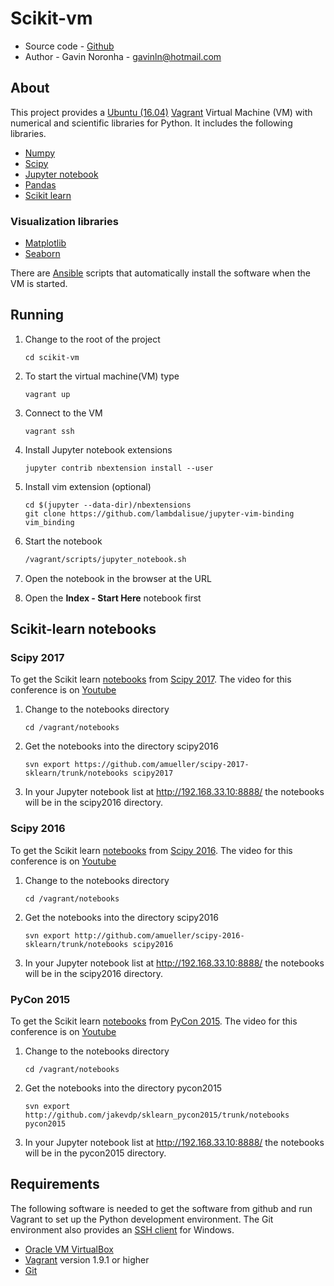 # Scikit-vm

* Source code - [Github][10]
* Author - Gavin Noronha - <gavinln@hotmail.com>

[10]: https://github.com/gavinln/scikit-vm.git

## About

This project provides a [Ubuntu (16.04)][20] [Vagrant][30] Virtual Machine
(VM) with numerical and scientific libraries for Python. It includes the
following libraries.

[20]: http://releases.ubuntu.com/16.04/
[30]: http://www.vagrantup.com/

* [Numpy][40]
* [Scipy][50]
* [Jupyter notebook][60]
* [Pandas][70]
* [Scikit learn][80]

[40]: http://www.numpy.org/
[50]: http://www.scipy.org/
[60]: http://jupyter.org/
[70]: http://pandas.pydata.org/
[80]: http://scikit-learn.org/stable/

### Visualization libraries

* [Matplotlib][100]
* [Seaborn][110]

[100]: http://matplotlib.org/
[110]: http://stanford.edu/~mwaskom/software/seaborn/

There are [Ansible][120] scripts that automatically install the software when
the VM is started.

[120]: https://www.ansible.com/

## Running

1. Change to the root of the project

    ```
    cd scikit-vm
    ```

2. To start the virtual machine(VM) type

    ```
    vagrant up
    ```

3. Connect to the VM

    ```
    vagrant ssh
    ```

4. Install Jupyter notebook extensions

    ```
    jupyter contrib nbextension install --user
    ```

5. Install vim extension (optional)

    ```
    cd $(jupyter --data-dir)/nbextensions
    git clone https://github.com/lambdalisue/jupyter-vim-binding vim_binding
    ```

6. Start the notebook

    ```bash
    /vagrant/scripts/jupyter_notebook.sh
    ```

7. Open the notebook in the browser at the URL

8. Open the **Index - Start Here** notebook  first

## Scikit-learn notebooks

### Scipy 2017

To get the Scikit learn [notebooks][130] from [Scipy 2017][140]. The video for
this conference is on [Youtube][150]

[130]: https://github.com/amueller/scipy-2017-sklearn
[140]: https://scipy2017.scipy.org/ehome/index.php?eventid=220975&
[150]: https://www.youtube.com/watch?v=2kT6QOVSgSg

1. Change to the notebooks directory

    ```
    cd /vagrant/notebooks
    ```

2. Get the notebooks into the directory scipy2016

    ```
    svn export https://github.com/amueller/scipy-2017-sklearn/trunk/notebooks scipy2017
    ```

3. In your Jupyter notebook list at http://192.168.33.10:8888/ the notebooks
will be in the scipy2016 directory.

### Scipy 2016

To get the Scikit learn [notebooks][160] from [Scipy 2016][170]. The video for
this conference is on [Youtube][180]

[160]: https://github.com/amueller/scipy-2016-sklearn
[170]: http://scipy2016.scipy.org/ehome/index.php?eventid=146062&tabid=332930
[180]: https://www.youtube.com/watch?list=PLYx7XA2nY5Gf37zYZMw6OqGFRPjB1jCy6&v=OB1reY6IX-o

1. Change to the notebooks directory

    ```
    cd /vagrant/notebooks
    ```

2. Get the notebooks into the directory scipy2016

    ```
    svn export http://github.com/amueller/scipy-2016-sklearn/trunk/notebooks scipy2016
    ```

3. In your Jupyter notebook list at http://192.168.33.10:8888/ the notebooks
will be in the scipy2016 directory.


### PyCon 2015

To get the Scikit learn [notebooks][190] from [PyCon 2015][200]. The video for
this conference is on [Youtube][210]


[190]: https://github.com/jakevdp/sklearn_pycon2015
[200]: https://us.pycon.org/2015/
[210]: https://www.youtube.com/watch?v=L7R4HUQ-eQ0

1. Change to the notebooks directory

    ```
    cd /vagrant/notebooks
    ```

2. Get the notebooks into the directory pycon2015

    ```
    svn export http://github.com/jakevdp/sklearn_pycon2015/trunk/notebooks pycon2015
    ```

3. In your Jupyter notebook list at http://192.168.33.10:8888/ the notebooks will
   be in the pycon2015 directory.

## Requirements

The following software is needed to get the software from github and run
Vagrant to set up the Python development environment. The Git environment
also provides an [SSH  client][300] for Windows.

* [Oracle VM VirtualBox][310]
* [Vagrant][320] version 1.9.1 or higher
* [Git][330]

[300]: http://en.wikipedia.org/wiki/Secure_Shell
[310]: https://www.virtualbox.org/
[320]: http://vagrantup.com/
[330]: http://git-scm.com/
